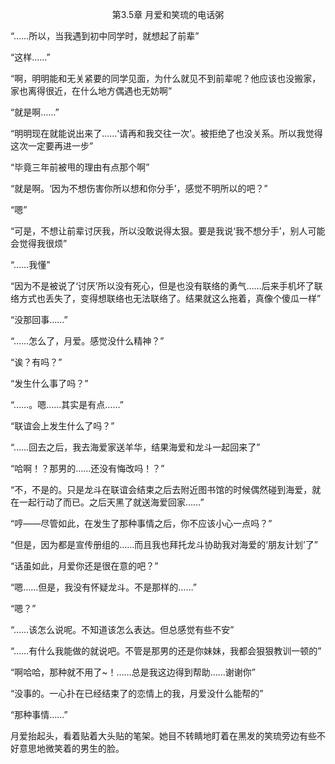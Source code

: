 <p align="center">第3.5章 月爱和笑琉的电话粥</p>

“……所以，当我遇到初中同学时，就想起了前辈”

“这样……”

“啊，明明能和无关紧要的同学见面，为什么就见不到前辈呢？他应该也没搬家，家也离得很近，在什么地方偶遇也无妨啊”

“就是啊……”

“明明现在就能说出来了……‘请再和我交往一次’。被拒绝了也没关系。所以我觉得这次一定要再进一步”

“毕竟三年前被甩的理由有点那个啊”

“就是啊。‘因为不想伤害你所以想和你分手’，感觉不明所以的吧？”

“嗯”

“可是，不想让前辈讨厌我，所以没敢说得太狠。要是我说‘我不想分手’，别人可能会觉得我很烦”

“……我懂”

“因为不是被说了‘讨厌’所以没有死心，但是也没有联络的勇气……后来手机坏了联络方式也丢失了，变得想联络也无法联络了。结果就这么拖着，真像个傻瓜一样”

“没那回事……”

“……怎么了，月爱。感觉没什么精神？”

“诶？有吗？”

“发生什么事了吗？”

“……。嗯……其实是有点……”

“联谊会上发生什么了吗？”

“……回去之后，我去海爱家送羊华，结果海爱和龙斗一起回来了”

“哈啊！？那男的……还没有悔改吗！？”

“不，不是的。只是龙斗在联谊会结束之后去附近图书馆的时候偶然碰到海爱，就在一起行动了而已。之后天黑了就送海爱回家……”

“哼——尽管如此，在发生了那种事情之后，你不应该小心一点吗？”

“但是，因为都是宣传册组的……而且我也拜托龙斗协助我对海爱的‘朋友计划’了”

“话虽如此，月爱你还是很在意的吧？”

“嗯……但是，我没有怀疑龙斗。不是那样的……”

“嗯？”

“……该怎么说呢。不知道该怎么表达。但总感觉有些不安”

“……有什么我能做的就说吧。不管是那男的还是你妹妹，我都会狠狠教训一顿的”

“啊哈哈，那种就不用了~！……总是我这边得到帮助……谢谢你”

“没事的。一心扑在已经结束了的恋情上的我，月爱没什么能帮的”

“那种事情……”

月爱抬起头，看着贴着大头贴的笔架。她目不转睛地盯着在黑发的笑琉旁边有些不好意思地微笑着的男生的脸。

